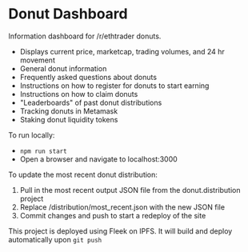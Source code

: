 # Donut Dashboard

Information dashboard for /r/ethtrader donuts.

- Displays current price, marketcap, trading volumes, and 24 hr movement
- General donut information
- Frequently asked questions about donuts
- Instructions on how to register for donuts to start earning
- Instructions on how to claim donuts
- "Leaderboards" of past donut distributions
- Tracking donuts in Metamask
- Staking donut liquidity tokens

To run locally:
- `npm run start`
- Open a browser and navigate to localhost:3000

To update the most recent donut distribution:
1. Pull in the most recent output JSON file from the donut.distribution project
1. Replace /distribution/most_recent.json with the new JSON file
1. Commit changes and push to start a redeploy of the site

This project is deployed using Fleek on IPFS.  It will build and deploy automatically upon `git push`

